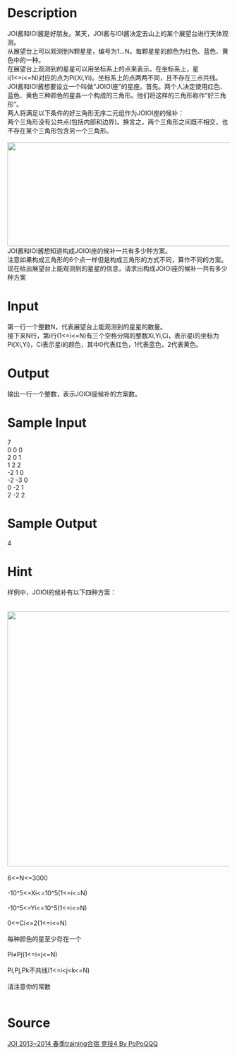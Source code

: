 
# Description

<div class="content"><div>JOI酱和IOI酱是好朋友。某天，JOI酱与IOI酱决定去山上的某个展望台进行天体观测。</div>
<div>从展望台上可以观测到N颗星星，编号为1...N。每颗星星的颜色为红色、蓝色、黄色中的一种。</div>
<div>在展望台上观测到的星星可以用坐标系上的点来表示。在坐标系上，星i(1&lt;=i&lt;=N)对应的点为Pi(Xi,Yi)。坐标系上的点两两不同，且不存在三点共线。</div>
<div>JOI酱和IOI酱想要设立一个叫做“JOIOI座”的星座。首先。两个人决定使用红色、蓝色、黄色三种颜色的星各一个构成的三角形。他们将这样的三角形称作“好三角形”。</div>
<div>两人将满足以下条件的好三角形无序二元组作为JOIOI座的候补：</div>
<div>两个三角形没有公共点(包括内部和边界)。换言之，两个三角形之间既不相交，也不存在某个三角形包含另一个三角形。</div>
<div> <img src="/source/bzoj/4246/img/aHR0cHM6Ly9seWRzeS5jb20vSnVkZ2VPbmxpbmUvdXBsb2FkLzIwMTUwOC8xLmpwZw==.jpg" width="0" height="0" alt=""/><img src="/source/bzoj/4246/img/aHR0cHM6Ly9seWRzeS5jb20vSnVkZ2VPbmxpbmUvdXBsb2FkLzIwMTUwOC8xKDEpLmpwZw==.jpg" width="617" height="235" alt=""/></div>
<div>JOI酱和IOI酱想知道构成JOIOI座的候补一共有多少种方案。</div>
<div>注意如果构成三角形的6个点一样但是构成三角形的方式不同，算作不同的方案。</div>
<div>现在给出展望台上能观测到的星星的信息，请求出构成JOIOI座的候补一共有多少种方案</div>
<p></p></div>

# Input

<div class="content"><div>第一行一个整数N，代表展望台上能观测到的星星的数量。</div>
<div>接下来N行，第i行(1&lt;=i&lt;=N)有三个空格分隔的整数Xi,Yi,Ci，表示星i的坐标为Pi(Xi,Yi)，Ci表示星i的颜色，其中0代表红色，1代表蓝色，2代表黄色。</div>
<p></p></div>

# Output

<div class="content"><div>输出一行一个整数，表示JOIOI座候补的方案数。</div>
<p></p></div>

# Sample Input

<div class="content"><span class="sampledata">7<br/>
0 0 0<br/>
2 0 1<br/>
1 2 2<br/>
-2 1 0<br/>
-2 -3 0<br/>
0 -2 1<br/>
2 -2 2</span></div>

# Sample Output

<div class="content"><span class="sampledata">4</span></div>

# Hint

<div class="content"><p></p><div>样例中，JOIOI的候补有以下四种方案：</div><br/>
<div> <img src="/source/bzoj/4246/img/aHR0cHM6Ly9seWRzeS5jb20vSnVkZ2VPbmxpbmUvdXBsb2FkLzIwMTUwOC8yLmpwZw==.jpg" width="584" height="578" alt=""/></div><br/>
<div>6&lt;=N&lt;=3000</div><br/>
<div>-10^5&lt;=Xi&lt;=10^5(1&lt;=i&lt;=N)</div><br/>
<div>-10^5&lt;=Yi&lt;=10^5(1&lt;=i&lt;=N)</div><br/>
<div>0&lt;=Ci&lt;=2(1&lt;=i&lt;=N)</div><br/>
<div>每种颜色的星至少存在一个</div><br/>
<div>Pi≠Pj(1&lt;=i&lt;j&lt;=N)</div><br/>
<div>Pi,Pj,Pk不共线(1&lt;=i&lt;j&lt;k&lt;=N)</div><br/>
<div>请注意你的常数</div><br/>
<p></p><p></p></div>

# Source

<div class="content"><p><a href="problemset.php?search=JOI 2013~2014 春季training合宿 竞技4 By PoPoQQQ">JOI 2013~2014 春季training合宿 竞技4 By PoPoQQQ</a></p></div>

